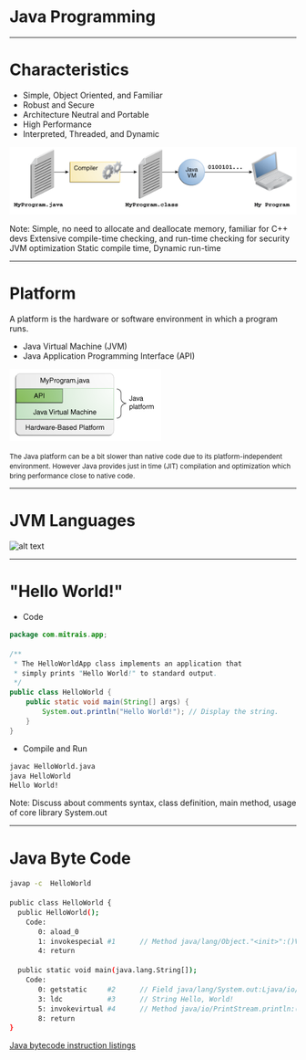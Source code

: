 <!-- .slide: data-state="main" data-background="../../images/master.png" data-background-size="contain" -->
# Java Programming <!-- .element: style="text-align: center;font-size: 2em;" -->

---

# Characteristics

- Simple, Object Oriented, and Familiar
- Robust and Secure
- Architecture Neutral and Portable
- High Performance
- Interpreted, Threaded, and Dynamic

![alt text](images/getStarted-compiler.gif "Java Compiler")

Note:
Simple, no need to allocate and deallocate memory, familiar for C++ devs
Extensive compile-time checking, and run-time checking for security
JVM optimization
Static compile time, Dynamic run-time

---

# Platform

A platform is the hardware or software environment in which a program runs.

- Java Virtual Machine (JVM)
- Java Application Programming Interface (API)

![alt text](images/getStarted-jvm.gif "Java Platform")

<small>The Java platform can be a bit slower than native code due to its platform-independent environment. However Java provides just in time (JIT) compilation and optimization which bring performance close to native code.</small>

---

# JVM Languages

![alt text](images/jvm-languages.png "JVM Languages") <!-- .element: width="100%" -->

---

# "Hello World!"

- Code <!-- .element: class="fa-code" -->

```java
package com.mitrais.app;

/**
 * The HelloWorldApp class implements an application that
 * simply prints "Hello World!" to standard output.
 */
public class HelloWorld {
    public static void main(String[] args) {
        System.out.println("Hello World!"); // Display the string.
    }
}
```

- Compile and Run <!-- .element: class="fa-code" -->

```bash
javac HelloWorld.java
java HelloWorld
Hello World!
```

Note:
Discuss about comments syntax, class definition, main method, usage of core library System.out

---

# Java Byte Code

```bash
javap -c  HelloWorld

public class HelloWorld {
  public HelloWorld();
    Code:
       0: aload_0
       1: invokespecial #1      // Method java/lang/Object."<init>":()V
       4: return

  public static void main(java.lang.String[]);
    Code:
       0: getstatic     #2      // Field java/lang/System.out:Ljava/io/PrintStream;
       3: ldc           #3      // String Hello, World!
       5: invokevirtual #4      // Method java/io/PrintStream.println:(Ljava/lang/String;)V
       8: return
}
```

[Java bytecode instruction listings](https://en.wikipedia.org/wiki/Java_bytecode_instruction_listings)